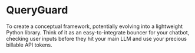 # QueryGuard
 To create a conceptual framework, potentially evolving into a lightweight Python library. Think of it as an easy-to-integrate bouncer for your chatbot, checking user inputs before they hit your main LLM and use your precious billable API tokens.
